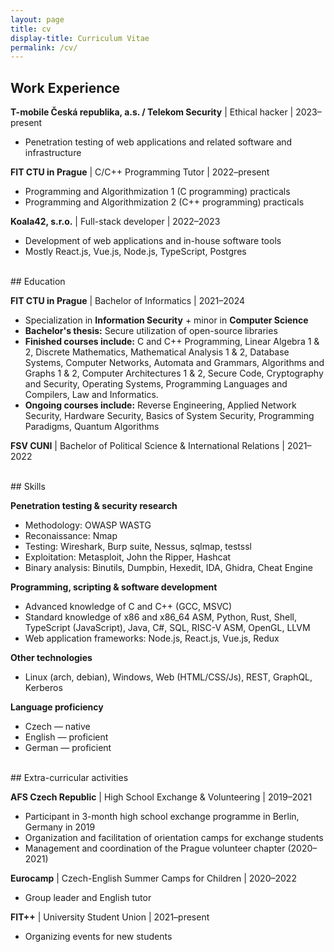 ```yaml
---
layout: page
title: cv
display-title: Curriculum Vitae
permalink: /cv/
---
```


## Work Experience

**T-mobile Česká republika, a.s. / Telekom Security** \| Ethical hacker \| 2023&ndash;present
  - Penetration testing of web applications and related software and infrastructure

**FIT CTU in Prague** \| C/C++ Programming Tutor \| 2022&ndash;present
  - Programming and Algorithmization 1 (C programming) practicals
  - Programming and Algorithmization 2 (C++ programming) practicals

**Koala42, s.r.o.** \| Full-stack developer \| 2022&ndash;2023
  - Development of web applications and in-house software tools
  - Mostly React.js, Vue.js, Node.js, TypeScript, Postgres 

<br/>
## Education

**FIT CTU in Prague** \| Bachelor of Informatics \| 2021&ndash;2024
  - Specialization in **Information Security** + minor in **Computer Science**
  - **Bachelor's thesis:** Secure utilization of open-source libraries
  - **Finished courses include:** C and C++ Programming, Linear Algebra 1 & 2, Discrete Mathematics, Mathematical Analysis 1 & 2, Database Systems, Computer Networks, Automata and Grammars, Algorithms and Graphs 1 & 2, Computer Architectures 1 & 2, Secure Code, Cryptography and Security, Operating Systems, Programming Languages and Compilers, Law and Informatics.
  - **Ongoing courses include:** Reverse Engineering, Applied Network Security, Hardware Security, Basics of System Security, Programming Paradigms, Quantum Algorithms

**FSV CUNI** \| Bachelor of Political Science & International Relations \| 2021&ndash;2022

<br/>
## Skills

**Penetration testing & security research**
  - Methodology: OWASP WASTG
  - Reconaissance: Nmap
  - Testing: Wireshark, Burp suite, Nessus, sqlmap, testssl
  - Exploitation: Metasploit, John the Ripper, Hashcat
  - Binary analysis: Binutils, Dumpbin, Hexedit, IDA, Ghidra, Cheat Engine

**Programming, scripting & software development**
  - Advanced knowledge of C and C++ (GCC, MSVC)
  - Standard knowledge of x86 and x86_64 ASM, Python, Rust, Shell, TypeScript (JavaScript), Java, C#, SQL, RISC-V ASM, OpenGL, LLVM
  - Web application frameworks: Node.js, React.js, Vue.js, Redux

**Other technologies**
  - Linux (arch, debian), Windows, Web (HTML/CSS/Js), REST, GraphQL, Kerberos

**Language proficiency**
  - Czech &mdash; native
  - English &mdash; proficient
  - German &mdash; proficient

<br/>
## Extra-curricular activities

**AFS Czech Republic** \| High School Exchange & Volunteering \| 2019&ndash;2021
  - Participant in 3-month high school exchange programme in Berlin, Germany in 2019
  - Organization and facilitation of orientation camps for exchange students
  - Management and coordination of the Prague volunteer chapter (2020&ndash;2021)

**Eurocamp** \| Czech-English Summer Camps for Children \| 2020&ndash;2022
  - Group leader and English tutor

**FIT++** \| University Student Union \| 2021&ndash;present
  - Organizing events for new students
 